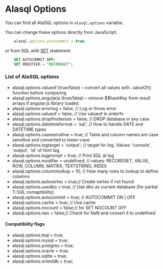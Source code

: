 # Alasql Options

You can find all AlaSQL options in ```alasql.options``` variable.

You can change these options directly from JavaScript:
```js
    alasql.options.autocommit = true;
```
or from SQL with [SET](Set) statement:
```sql
    SET AUTOCOMMIT OFF;
    SET MODIFIER = "RECORDSET";
```
### List of AlaSQL options

* alasql.options.valueof (true/false) – convert all values with .valueOf() function before comparing
* alasql.options.angularjs (true/false) – remove $$hashKey from result arrays if angular.js library loaded 
* alasql.options.errorlog = false; // Log or throw error
* alasql.options.valueof = false; // Use valueof in orderfn
* alasql.options.dropifnotexists = false; // DROP database in any case
* alasql.options.datetimeformat = 'sql'; // How to handle DATE and DATETIME types
* alasql.options.casesensitive = true; // Table and column names are case sensitive and converted to lower-case
* alasql.options.logtarget = 'output'; // target for log. Values: 'console', 'output', 'id' of html tag
* alasql.options.logprompt = true; // Print SQL at log
* alasql.options.modifier = undefined; // values: RECORDSET, VALUE, ROW, COLUMN, MATRIX, TEXTSTRING, INDEX
* alasql.options.columnlookup = 10;  // How many rows to lookup to define columns
* alasql.options.autovertex = true;// Create vertex if not found
* alasql.options.usedbo = true; // Use dbo as current database (for partial T-SQL comaptibility)
* alasql.options.autocommit = true; // AUTOCOMMIT ON | OFF
* alasql.options.cache = true; // Use cache
* alasql.options.nocount = false;// for SET NOCOUNT OFF
* alasql.options.nan = false;// Check for NaN and convert it to undefined

#### Compatibility flags
* alasql.options.tsql = true;
* alasql.options.mysql = true;
* alasql.options.postgres = true;
* alasql.options.oracle = true;
* alasql.options.sqlite = true;
* alasql.options.orientdb = true;

